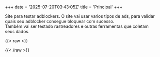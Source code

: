 +++
date = '2025-07-20T03:43:05Z'
title = 'Principal'
+++

Site para testar adblockers.
O site vai usar varios tipos de ads, para validar quais seu adblocker consegue bloquear com sucesso.    
Também vai ser testado rastreadores e outras ferramentas que coletam seus dados.

{{< raw >}}
<!-- Bidvertiser2100977 -->
{{< /raw >}}
